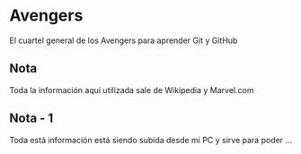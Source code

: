 # Avengers

El cuartel general de los Avengers para aprender Git y GitHub

## Nota
Toda la información aquí utilizada sale de Wikipedia y Marvel.com

## Nota - 1
Toda está información está siendo subida desde mi PC y sirve para poder ...